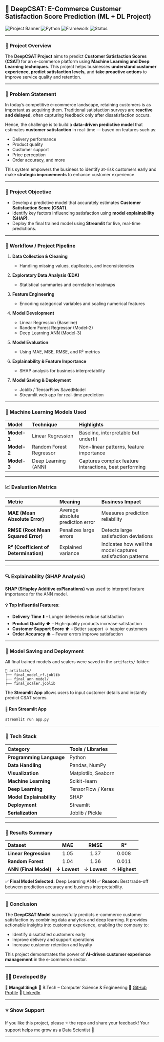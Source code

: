 ## 🧠 **DeepCSAT: E-Commerce Customer Satisfaction Score Prediction (ML + DL Project)**

![Project Banner](https://img.shields.io/badge/Machine%20Learning-Ecommerce-blue?style=for-the-badge)
![Python](https://img.shields.io/badge/Python-3.10+-yellow?style=for-the-badge\&logo=python)
![Framework](https://img.shields.io/badge/TensorFlow%20%7C%20Scikit--Learn-orange?style=for-the-badge\&logo=tensorflow)
![Status](https://img.shields.io/badge/Status-Completed-success?style=for-the-badge)

---

### 📌 **Project Overview**

The **DeepCSAT Project** aims to predict **Customer Satisfaction Scores (CSAT)** for an e-commerce platform using **Machine Learning and Deep Learning techniques**.
This project helps businesses **understand customer experience, predict satisfaction levels**, and **take proactive actions** to improve service quality and retention.

---

### 🎯 **Problem Statement**

In today’s competitive e-commerce landscape, retaining customers is as important as acquiring them.
Traditional satisfaction surveys are **reactive and delayed**, often capturing feedback only after dissatisfaction occurs.

Hence, the challenge is to build a **data-driven predictive model** that estimates **customer satisfaction** in real-time — based on features such as:

* Delivery performance
* Product quality
* Customer support
* Price perception
* Order accuracy, and more

This system empowers the business to identify at-risk customers early and make **strategic improvements** to enhance customer experience.

---

### 🎯 **Project Objective**

* Develop a predictive model that accurately estimates **Customer Satisfaction Score (CSAT)**.
* Identify key factors influencing satisfaction using **model explainability (SHAP)**.
* Deploy the final trained model using **Streamlit** for live, real-time predictions.

---

### 🧩 **Workflow / Project Pipeline**

1. **Data Collection & Cleaning**

   * Handling missing values, duplicates, and inconsistencies
2. **Exploratory Data Analysis (EDA)**

   * Statistical summaries and correlation heatmaps
3. **Feature Engineering**

   * Encoding categorical variables and scaling numerical features
4. **Model Development**

   * Linear Regression (Baseline)
   * Random Forest Regressor (Model-2)
   * Deep Learning ANN (Model-3)
5. **Model Evaluation**

   * Using MAE, MSE, RMSE, and R² metrics
6. **Explainability & Feature Importance**

   * SHAP analysis for business interpretability
7. **Model Saving & Deployment**

   * Joblib / TensorFlow SavedModel
   * Streamlit web app for real-time prediction

---

### 🤖 **Machine Learning Models Used**

| Model       | Technique               | Highlights                                             |
| :---------- | :---------------------- | :----------------------------------------------------- |
| **Model-1** | Linear Regression       | Baseline, interpretable but underfit                   |
| **Model-2** | Random Forest Regressor | Non-linear patterns, feature importance                |
| **Model-3** | Deep Learning (ANN)     | Captures complex feature interactions, best performing |

---

### 📈 **Evaluation Metrics**

| Metric                                | Meaning                           | Business Impact                                             |
| :------------------------------------ | :-------------------------------- | :---------------------------------------------------------- |
| **MAE (Mean Absolute Error)**         | Average absolute prediction error | Measures prediction reliability                             |
| **RMSE (Root Mean Squared Error)**    | Penalizes large errors            | Detects large satisfaction deviations                       |
| **R² (Coefficient of Determination)** | Explained variance                | Indicates how well the model captures satisfaction patterns |

---

### 🔍 **Explainability (SHAP Analysis)**

**SHAP (SHapley Additive exPlanations)** was used to interpret feature importance for the ANN model.

#### 💡 Top Influential Features:

* **Delivery Time ⬇️** – Longer deliveries reduce satisfaction
* **Product Quality ⬆️** – High-quality products increase satisfaction
* **Customer Support Score ⬆️** – Better support → happier customers
* **Order Accuracy ⬆️** – Fewer errors improve satisfaction

---

### 💾 **Model Saving and Deployment**

All final trained models and scalers were saved in the `artifacts/` folder:

```
📁 artifacts/
├── final_model_rf.joblib
├── final_ann_model/
├── final_scaler.joblib
```

The **Streamlit App** allows users to input customer details and instantly predict CSAT scores.

#### 🚀 Run Streamlit App

```bash
streamlit run app.py
```

---

### 🧮 **Tech Stack**

| Category                 | Tools / Libraries   |
| :----------------------- | :------------------ |
| **Programming Language** | Python              |
| **Data Handling**        | Pandas, NumPy       |
| **Visualization**        | Matplotlib, Seaborn |
| **Machine Learning**     | Scikit-learn        |
| **Deep Learning**        | TensorFlow / Keras  |
| **Model Explainability** | SHAP                |
| **Deployment**           | Streamlit           |
| **Serialization**        | Joblib / Pickle     |

---

### 🧾 **Results Summary**

| Dataset               |      MAE     |     RMSE     |       R²      |
| :-------------------- | :----------: | :----------: | :-----------: |
| **Linear Regression** |     1.05     |     1.37     |     0.008     |
| **Random Forest**     |     1.04     |     1.36     |     0.011     |
| **ANN (Final Model)** | **↓ Lowest** | **↓ Lowest** | **↑ Highest** |

✅ **Final Model Selected:** Deep Learning ANN
✅ **Reason:** Best trade-off between prediction accuracy and business interpretability.

---

### 🏁 **Conclusion**

The **DeepCSAT Model** successfully predicts e-commerce customer satisfaction by combining data analytics and deep learning.
It provides actionable insights into customer experience, enabling the company to:

* Identify dissatisfied customers early
* Improve delivery and support operations
* Increase customer retention and loyalty

This project demonstrates the power of **AI-driven customer experience management** in the e-commerce sector.

---

### 👨‍💻 **Developed By**

**👤 Mangal Singh**
📍 B.Tech – Computer Science & Engineering
🔗 [GitHub Profile](https://github.com/mangal-singh001)
💼 [LinkedIn](https://www.linkedin.com/in/mangal-singh001)

---

### ⭐ **Show Support**

If you like this project, please ⭐ the repo and share your feedback!
Your support helps me grow as a Data Scientist 💪

---

